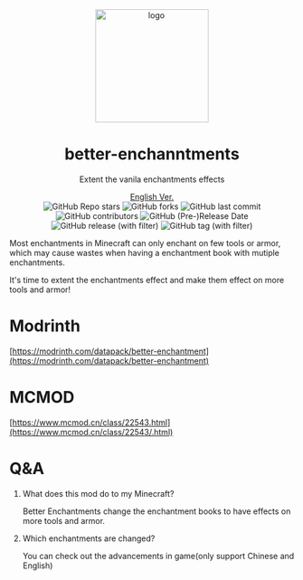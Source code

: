 <div align="center">
    <img align="center" src="https://raw.githubusercontent.com/whwdzg/better-enchantments/main/pack.png" alt="logo" width="200">
    <h1 align="center">better-enchanntments</h1>
    <p align="enter">Extent the vanila enchantments effects</p>
    <a href="https://github.com/whwdzg/better-enchantments/blob/main/README-en.md">English Ver.</a>
    </br>
    <img alt="GitHub Repo stars" src="https://img.shields.io/github/stars/whwdzg/better-enchantments">
    <img alt="GitHub forks" src="https://img.shields.io/github/forks/whwdzg/better-enchantments">
    <img alt="GitHub last commit" src="https://img.shields.io/github/last-commit/whwdzg/better-enchantments">
    <img alt="GitHub contributors" src="https://img.shields.io/github/contributors/whwdzg/better-enchantments">
    <img alt="GitHub (Pre-)Release Date" src="https://img.shields.io/github/release-date-pre/whwdzg/better-enchantments">
    <img alt="GitHub release (with filter)" src="https://img.shields.io/github/v/release/whwdzg/better-enchantments">
    <img alt="GitHub tag (with filter)" src="https://img.shields.io/github/v/tag/whwdzg/better-enchantments">
    </br>
</div>


Most enchantments in Minecraft can only enchant on few tools or armor, which may cause wastes when having a enchantment book with mutiple enchantments.

It's time to extent the enchantments effect and make them effect on more tools and armor!

# Modrinth
[https://modrinth.com/datapack/better-enchantment](https://modrinth.com/datapack/better-enchantment)

# MCMOD
[https://www.mcmod.cn/class/22543.html](https://www.mcmod.cn/class/22543/.html)

# Q&A
1. What does this mod do to my Minecraft?

   Better Enchantments change the enchantment books to have effects on more tools and armor.
   
2. Which enchantments are changed?

   You can check out the advancements in game(only support Chinese and English)
